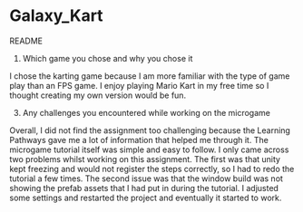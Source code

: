 # Galaxy_Kart

README 

1.	Which game you chose and why you chose it
   
I chose the karting game because I am more familiar with the type of game play than an FPS game. I enjoy playing Mario Kart in my free time so I thought creating my own version would be fun.

3. Any challenges you encountered while working on the microgame
   
Overall, I did not find the assignment too challenging because the Learning Pathways gave me a lot of information that helped me through it. The microgame tutorial itself was simple and easy to follow. I only came across two problems whilst working on this assignment. The first was that unity kept freezing and would not register the steps correctly, so I had to redo the tutorial a few times. The second issue was that the window build was not showing the prefab assets that I had put in during the tutorial. I adjusted some settings and restarted the project and eventually it started to work. 
